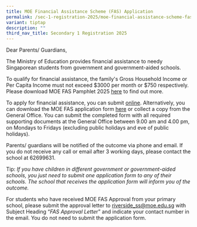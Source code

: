 ```yaml
---
title: MOE Financial Assistance Scheme (FAS) Application
permalink: /sec-1-registration-2025/moe-financial-assistance-scheme-fas-application/
variant: tiptap
description: ""
third_nav_title: Secondary 1 Registration 2025
---
```

<p>Dear Parents/ Guardians,</p>
<p>The Ministry of Education provides financial assistance to needy Singaporean
students from government and government-aided schools.</p>
<p>To qualify for financial assistance, the family's Gross Household Income
or Per Capita Income must not exceed $3000 per month or $750 respectively.
Please download MOE FAS Pamphlet 2025 <a href="/files/2025 Secondary 1 Registration/moe_fas_pamphlet_2025.pdf" rel="noopener nofollow" target="_blank">here</a> to
find out more.</p>
<p>To apply for financial assistance, you can submit <a href="https://form.gov.sg/6666a548f71e023bcbe7c9b7" rel="noopener noreferrer nofollow" target="_blank">online</a>. Alternatively,
you can download the MOE FAS application form <a href="https://www.moe.gov.sg/financial-matters/-/media/files/financial-matters/moe-fas-application-form.pdf" rel="noopener noreferrer nofollow" target="_blank">here</a> or
collect a copy from the General Office. You can submit the completed form
with all required supporting documents at the General Office between 9.00
am and 4.00 pm, on Mondays to Fridays (excluding public holidays and eve
of public holidays).</p>
<p>Parents/ guardians will be notified of the outcome via phone and email.
If you do not receive any call or email after 3 working days, please contact
the school at 62699631.</p>
<p>Tip: <em>If you have children in different government or government-aided schools, you just need to submit one application form to any of their schools. The school that receives the application form will inform you of the outcome.</em>
</p>
<p>For students who have received MOE FAS Approval from your primary school,
please submit the approval letter to <a href="mailto:riverside_ss@moe.edu.sg" rel="noopener noreferrer nofollow" target="_blank">riverside_ss@moe.edu.sg</a> with Subject
Heading “<em>FAS Approval Lette</em>r” and indicate your contact number
in the email. You do not need to submit the application form.</p>
